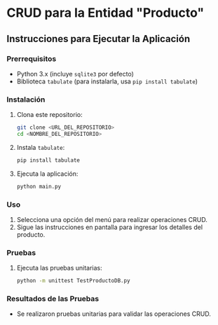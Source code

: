 # CRUD para la Entidad "Producto"

## Instrucciones para Ejecutar la Aplicación

### Prerrequisitos

-   Python 3.x (incluye `sqlite3` por defecto)
-   Biblioteca `tabulate` (para instalarla, usa `pip install tabulate`)

### Instalación

1. Clona este repositorio:

    ```sh
    git clone <URL_DEL_REPOSITORIO>
    cd <NOMBRE_DEL_REPOSITORIO>
    ```

2. Instala `tabulate`:

    ```sh
    pip install tabulate
    ```

3. Ejecuta la aplicación:
    ```sh
    python main.py
    ```

### Uso

1. Selecciona una opción del menú para realizar operaciones CRUD.
2. Sigue las instrucciones en pantalla para ingresar los detalles del producto.

### Pruebas

1. Ejecuta las pruebas unitarias:
    ```sh
    python -m unittest TestProductoDB.py
    ```

### Resultados de las Pruebas

-   Se realizaron pruebas unitarias para validar las operaciones CRUD.
